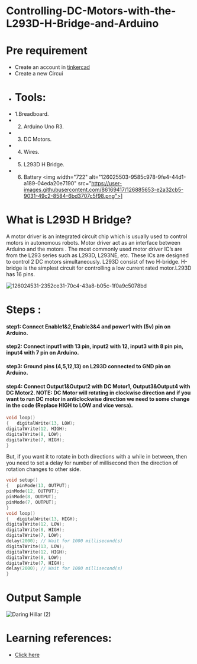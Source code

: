 # Controlling-DC-Motors-with-the-L293D-H-Bridge-and-Arduino
# Pre requirement 
* Create an account in [tinkercad](https://www.tinkercad.com/) 
* Create a new Circui 
* # Tools:
*  1.Breadboard.
*  2. Arduino Uno R3.
*  3. DC Motors. 
*  4. Wires.
*  5. L293D H Bridge.
*  6. Battery 
  &lt;img width="722" alt="126025503-9585c978-9fe4-44d1-a189-04eda20e7190" src="https://user-images.githubusercontent.com/86169417/126885653-e2a32cb5-9031-49c2-8584-6bd3707c5f98.png">]
  
# What is L293D H Bridge? 
A motor driver is an integrated circuit chip which is usually used to control motors in autonomous robots. Motor driver act as an interface between Arduino and the motors . The most commonly used motor driver IC’s are from the L293 series such as L293D, L293NE, etc. These ICs are designed to control 2 DC motors simultaneously. L293D consist of two H-bridge. H-bridge is the simplest circuit for controlling a low current rated motor.L293D has 16 pins.

![126024531-2352ce31-70c4-43a8-b05c-1f0a9c5078bd](https://user-images.githubusercontent.com/86169417/126885693-eda3444c-3c2e-4d5d-ba8b-328e36831b49.png)  
# Steps :
#### step1: Connect Enable1&amp;2,Enable3&amp;4 and power1 with (5v) pin on Arduino.
#### step2: Connect input1 with 13 pin, input2 with 12, input3 with 8 pin pin, input4 with 7 pin on Arduino.
#### step3: Ground pins (4,5,12,13) on L293D connected to GND pin on Arduino.
#### step4: Connect Output1&amp;Output2 with DC Motor1, Output3&amp;Output4 with DC Motor2.  NOTE: DC Motor will rotating in clockwise direction and if you want to run DC motor in anticlockwise direction we need to some change in the code (Replace HIGH to LOW and vice versa).
```c++ 
void loop()
{   digitalWrite(13, LOW); 
digitalWrite(12, HIGH);  
digitalWrite(8, LOW); 
digitalWrite(7, HIGH);  
}
``` 
But, if you want it to rotate in both directions with a while in between, then you need to set a delay for number of millisecond then the direction of rotation changes to other side. 
```c++
void setup() 
{   pinMode(13, OUTPUT); 
pinMode(12, OUTPUT);  
pinMode(8, OUTPUT);  
pinMode(7, OUTPUT);
} 
void loop() 
{   digitalWrite(13, HIGH); 
digitalWrite(12, LOW); 
digitalWrite(8, HIGH); 
digitalWrite(7, LOW); 
delay(2000); // Wait for 1000 millisecond(s)  
digitalWrite(13, LOW);   
digitalWrite(12, HIGH);  
digitalWrite(8, LOW);  
digitalWrite(7, HIGH);  
delay(2000); // Wait for 1000 millisecond(s)  
} 
``` 
# Output Sample 
![Daring Hillar (2)](https://user-images.githubusercontent.com/86169417/126885789-1774cd0a-1eb1-4e61-ac2e-5bf00c7379e2.png) 
# Learning references: 
* [Click here](https://www.youtube.com/watch?v=qJeAo4zo0IY)
